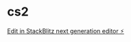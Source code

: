 # cs2

[Edit in StackBlitz next generation editor ⚡️](https://stackblitz.com/~/github.com/MerialSHK/cs2)